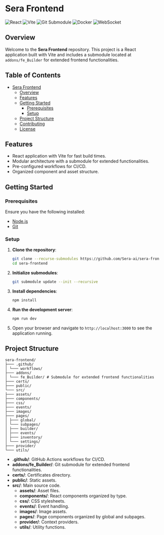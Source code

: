 
# Sera Frontend
![React](https://img.shields.io/badge/React-vite-blue?logo=react) ![Vite](https://img.shields.io/badge/Vite-build-green?logo=vite) ![Git Submodule](https://img.shields.io/badge/Git-Submodule-blue?logo=git) ![Docker](https://img.shields.io/badge/Docker-Ready-blue?logo=docker) ![WebSocket](https://img.shields.io/badge/WebSocket-Enabled-black?logo=websocket)

## Overview

Welcome to the **Sera Frontend** repository. This project is a React application built with Vite and includes a submodule located at `addons/fe_Builder` for extended frontend functionalities.

## Table of Contents

- [Sera Frontend](#sera-frontend)
  - [Overview](#overview)
  - [Features](#features)
  - [Getting Started](#getting-started)
    - [Prerequisites](#prerequisites)
    - [Setup](#setup)
  - [Project Structure](#project-structure)
  - [Contributing](#contributing)
  - [License](#license)

## Features

- React application with Vite for fast build times.
- Modular architecture with a submodule for extended functionalities.
- Pre-configured workflows for CI/CD.
- Organized component and asset structure.

## Getting Started

### Prerequisites

Ensure you have the following installed:

- [Node.js](https://nodejs.org/)
- [Git](https://git-scm.com/)

### Setup

1. **Clone the repository**:
    ```sh
    git clone --recurse-submodules https://github.com/Sera-ai/sera-frontend.git
    cd sera-frontend
    ```

2. **Initialize submodules**:
    ```sh
    git submodule update --init --recursive
    ```

3. **Install dependencies**:
    ```sh
    npm install
    ```

4. **Run the development server**:
    ```sh
    npm run dev
    ```

5. Open your browser and navigate to `http://localhost:3000` to see the application running.

## Project Structure

    sera-frontend/
    ├─── .github/
    │ └─── workflows/
    ├─── addons/
    │ └─── fe_Builder/ # Submodule for extended frontend functionalities
    ├─── certs/
    ├─── public/
    └─── src/
    ├─── assets/
    ├─── components/
    ├─── css/
    ├─── events/
    ├─── images/
    ├─── pages/
    │ ├─── global/
    │ └─── subpages/
    │ ├─── builder/
    │ ├─── events/
    │ ├─── inventory/
    │ └─── settings/
    ├─── provider/
    └─── utils/

- **.github/**: GitHub Actions workflows for CI/CD.
- **addons/fe_Builder/**: Git submodule for extended frontend functionalities.
- **certs/**: Certificates directory.
- **public/**: Static assets.
- **src/**: Main source code.
  - **assets/**: Asset files.
  - **components/**: React components organized by type.
  - **css/**: CSS stylesheets.
  - **events/**: Event handling.
  - **images/**: Image assets.
  - **pages/**: Page components organized by global and subpages.
  - **provider/**: Context providers.
  - **utils/**: Utility functions.
